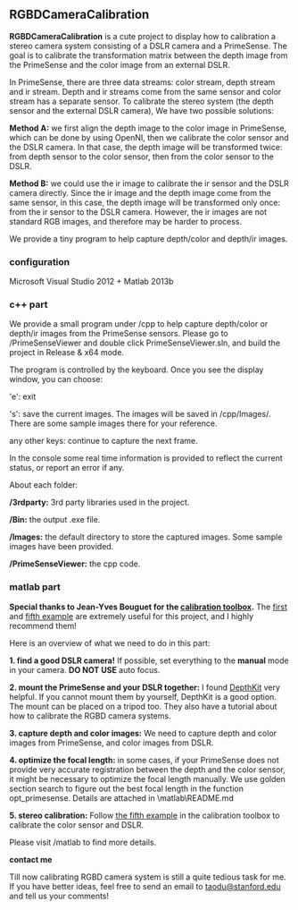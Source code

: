 ## RGBDCameraCalibration ##

**RGBDCameraCalibration** is a cute project to display how to calibration a stereo camera system consisting of a DSLR camera and a PrimeSense. The goal is to calibrate the transformation matrix between the depth image from the PrimeSense and the color image from an external DSLR.

In PrimeSense, there are three data streams: color stream, depth stream and ir stream. Depth and ir streams come from the same sensor and color stream has a separate sensor. To calibrate the stereo system (the depth sensor and the external DSLR camera), We have two possible solutions: 

**Method A:** we first align the depth image to the color image in PrimeSense, which can be done by using OpenNI, then we calibrate the color sensor and the DSLR camera. In that case, the depth image will be transformed twice: from depth sensor to the color sensor, then from the color sensor to the DSLR.

**Method B:** we could use the ir image to calibrate the ir sensor and the DSLR camera directly. Since the ir image and the depth image come from the same sensor, in this case, the depth image will be transformed only once: from the ir sensor to the DSLR camera. However, the ir images are not standard RGB images, and therefore may be harder to process.

We provide a tiny program to help capture depth/color and depth/ir images.

### configuration ###
Microsoft Visual Studio 2012 + Matlab 2013b

### c++ part ###
We provide a small program under /cpp to help capture depth/color or depth/ir images from the PrimeSense sensors. Please go to /PrimeSenseViewer and double click PrimeSenseViewer.sln, and build the project in Release & x64 mode. 

The program is controlled by the keyboard. Once you see the display window, you can choose:

'e': exit

's': save the current images. The images will be saved in /cpp/Images/. There are some sample images there for your reference.

any other keys: continue to capture the next frame.

In the console some real time information is provided to reflect the current status, or report an error if any.

About each folder:

**/3rdparty:** 3rd party libraries used in the project. 

**/Bin:** the output .exe file.

**/Images:** the default directory to store the captured images. Some sample images have been provided.

**/PrimeSenseViewer:** the cpp code.

### matlab part ###

**Special thanks to Jean-Yves Bouguet for the [calibration toolbox](http://www.vision.caltech.edu/bouguetj/calib_doc/).** The [first](http://www.vision.caltech.edu/bouguetj/calib_doc/htmls/example.html) and [fifth example](http://www.vision.caltech.edu/bouguetj/calib_doc/htmls/example5.html) are extremely useful for this project, and I highly recommend them!

Here is an overview of what we need to do in this part:

**1. find a good DSLR camera!** If possible, set everything to the **manual** mode in your camera. **DO NOT USE** auto focus.

**2. mount the PrimeSense and your DSLR together:** I found [DepthKit](http://www.rgbdtoolkit.com/index.html) very helpful. If you cannot mount them by yourself, DepthKit is a good option. The mount can be placed on a tripod too. They also have a tutorial about how to calibrate the RGBD camera systems. 

**3. capture depth and color images:** We need to capture depth and color images from PrimeSense, and color images from DSLR. 

**4. optimize the focal length:** in some cases, if your PrimeSense does not provide very accurate registration between the depth and the color sensor, it might be necessary to optimize the focal length manually. We use golden section search to figure out the best focal length in the function opt\_primesense. Details are attached in \matlab\README.md

**5. stereo calibration:** Follow [the fifth example](http://www.vision.caltech.edu/bouguetj/calib_doc/htmls/example5.html) in the calibration toolbox to calibrate the color sensor and DSLR.

Please visit /matlab to find more details.

**contact me**

Till now calibrating RGBD camera system is still a quite tedious task for me. If you have better ideas, feel free to send an email to <taodu@stanford.edu> and tell us your comments!